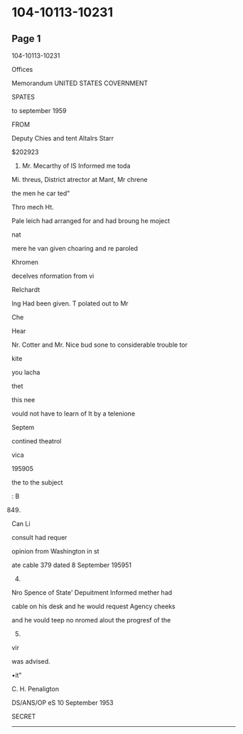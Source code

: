# 104-10113-10231

## Page 1

104-10113-10231

Offices

Memorandum UNITED STATES COVERNMENT

SPATES

to september 1959

FROM

Deputy Chies and tent AltaIrs Starr

$202923

1. Mr. Mecarthy of IS Informed me toda

Mi. threus, District atrector at Mant, Mr chrene

the men he car ted"

Thro mech Ht.

Pale leich had arranged for and had broung he moject

nat

mere he van given choaring and re paroled

Khromen

decelves nformation from vi

ReIchardt

Ing Had been given. T polated out to Mr

Che

Hear

Nr. Cotter and Mr. Nice bud sone to considerable trouble tor

kite

you lacha

thet

this nee

vould not have to learn of It by a telenione

Septem

contined theatrol

vica

195905

the to the subject

: B

849.

Can Li

consult had requer

opinion from Washington in st

ate cable 379 dated 8 September 195951

4.

Nro Spence of State' Depuitment Informed mether had

cable on his desk and he would request Agency cheeks

and he vould teep no nromed alout the progresf of the

5.

vir

was advised.

•it"

C. H. Penaligton

DS/ANS/OP eS 10 September 1953

SECRET

---


